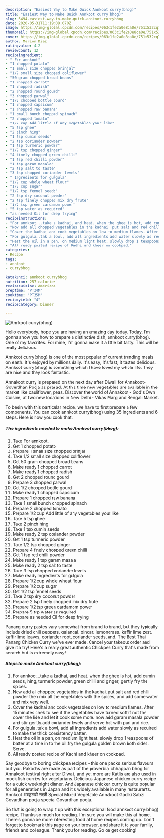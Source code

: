 ```yaml
---
description: "Easiest Way to Make Quick Annkoot curry(bhog)"
title: "Easiest Way to Make Quick Annkoot curry(bhog)"
slug: 5494-easiest-way-to-make-quick-annkoot-currybhog
date: 2020-05-31T11:19:08.070Z
image: https://img-global.cpcdn.com/recipes/063c1fe2a0e8ca0e/751x532cq70/annkoot-currybhog-recipe-main-photo.jpg
thumbnail: https://img-global.cpcdn.com/recipes/063c1fe2a0e8ca0e/751x532cq70/annkoot-currybhog-recipe-main-photo.jpg
cover: https://img-global.cpcdn.com/recipes/063c1fe2a0e8ca0e/751x532cq70/annkoot-currybhog-recipe-main-photo.jpg
author: Marion Diaz
ratingvalue: 4.2
reviewcount: 12
recipeingredient:
- " For annkoot"
- "1 chopped potato"
- "1 small size chopped brinjal"
- "1/2 small size chopped coliflower"
- "50 gram chopped broad beans"
- "1 chopped carrot"
- "1 chopped radish"
- "2 chopped round gourd"
- "3 chopped parwal"
- "1/2 chopped bottle gourd"
- "1 chopped capsicum"
- "1 chopped raw banana"
- "1 small bunch chopped spinach"
- "2 chopped tomato"
- "1/2 cup Add little of any vegetables your like"
- "5 tsp ghee"
- "2 pinch hing"
- "1 tsp cumin seeds"
- "2 tsp coriander powder"
- "1 tsp turmeric powder"
- "1/2 tsp chopped ginger"
- "4 finely chopped green chilli"
- "1 tsp red chilli powder"
- "1 tsp garam masala"
- "2 tsp salt to taste"
- "3 tsp chopped coriander levels"
- " Ingredients for gulgula"
- "1/2 cup whole wheat flour"
- "1/2 cup sugar"
- "1/2 tsp fennel seeds"
- "2 tsp dry coconut powder"
- "2 tsp finely chopped mix dry frute"
- "1/2 tsp green cardamom power"
- "5 tsp water as required"
- "as needed Oil for deep frying"
recipeinstructions:
- "For annkoot...take a kadhai, and heat. when the ghee is hot, add cumin seeds, hing, turmeric powder, green chilli and ginger, gently fry the spices."
- "Now add all chopped vegetables in the kadhai. put salt and red chilli powder then mix all the vegetables with the spices, and add some water and mix very well."
- "Cover the kadhai and cook vegetables on low to medium flames. After 15 minutes chek tu see if the vegetables have turned soft.if not the cover the lide and let it cook some more. now add garam masala powder and stir gently.add coriander levels and serve hot with puri and rice."
- "For gulgula..tak a bowl, add all ingredients add water slowly as required to make the thick consistency batter."
- "Heat the oil in a pan, on medium light heat. slowly drop 1 teaspoons of batter at a time in to the oil.fry the gulgula golden brown both sides. Serve."
- "All ready posted recipe of Kadhi and kheer on cookpad."
categories:
- Recipe
tags:
- annkoot
- currybhog

katakunci: annkoot currybhog 
nutrition: 257 calories
recipecuisine: American
preptime: "PT34M"
cooktime: "PT35M"
recipeyield: "4"
recipecategory: Dinner

---
```



![Annkoot curry(bhog)](https://img-global.cpcdn.com/recipes/063c1fe2a0e8ca0e/751x532cq70/annkoot-currybhog-recipe-main-photo.jpg)

Hello everybody, hope you are having an amazing day today. Today, I'm gonna show you how to prepare a distinctive dish, annkoot curry(bhog). One of my favorites. For mine, I'm gonna make it a little bit tasty. This will be really delicious.

Annkoot curry(bhog) is one of the most popular of current trending meals on earth. It's enjoyed by millions daily. It's easy, it's fast, it tastes delicious. Annkoot curry(bhog) is something which I have loved my whole life. They are nice and they look fantastic.

Annakoot curry is prepared on the next day after Diwali for Annakoot-Goverdhan Pooja as prasad. At this time new vegetables are available in the market like cauliflower, peas. Discover the world of Annakoot - God&#39;s Own Cuisine, at two new locations in New Delhi - Vikas Marg and Bengali Market.


To begin with this particular recipe, we have to first prepare a few components. You can cook annkoot curry(bhog) using 35 ingredients and 6 steps. Here is how you cook that.

<!--inarticleads1-->

##### The ingredients needed to make Annkoot curry(bhog):

1. Take  For annkoot.
1. Get 1 chopped potato
1. Prepare 1 small size chopped brinjal
1. Take 1/2 small size chopped coliflower
1. Get 50 gram chopped broad beans
1. Make ready 1 chopped carrot
1. Make ready 1 chopped radish
1. Get 2 chopped round gourd
1. Prepare 3 chopped parwal
1. Get 1/2 chopped bottle gourd
1. Make ready 1 chopped capsicum
1. Prepare 1 chopped raw banana
1. Take 1 small bunch chopped spinach
1. Prepare 2 chopped tomato
1. Prepare 1/2 cup Add little of any vegetables your like
1. Take 5 tsp ghee
1. Take 2 pinch hing
1. Take 1 tsp cumin seeds
1. Make ready 2 tsp coriander powder
1. Get 1 tsp turmeric powder
1. Take 1/2 tsp chopped ginger
1. Prepare 4 finely chopped green chilli
1. Get 1 tsp red chilli powder
1. Make ready 1 tsp garam masala
1. Make ready 2 tsp salt to taste
1. Take 3 tsp chopped coriander levels
1. Make ready  Ingredients for gulgula
1. Prepare 1/2 cup whole wheat flour
1. Prepare 1/2 cup sugar
1. Get 1/2 tsp fennel seeds
1. Take 2 tsp dry coconut powder
1. Prepare 2 tsp finely chopped mix dry frute
1. Prepare 1/2 tsp green cardamom power
1. Prepare 5 tsp water as required
1. Prepare as needed Oil for deep frying


Panang curry pastes vary somewhat from brand to brand, but they typically include dried chili peppers, galangal, ginger, lemongrass, kaffir lime zest, kaffir lime leaves, coriander root, coriander seeds, and. The Best Thai Panang Chicken Curry we&#39;ve ever made. Cancel your takeout order and give it a try! Here&#39;s a really great authentic Chickpea Curry that&#39;s made from scratch but is extremely easy! 

<!--inarticleads2-->

##### Steps to make Annkoot curry(bhog):

1. For annkoot...take a kadhai, and heat. when the ghee is hot, add cumin seeds, hing, turmeric powder, green chilli and ginger, gently fry the spices.
1. Now add all chopped vegetables in the kadhai. put salt and red chilli powder then mix all the vegetables with the spices, and add some water and mix very well.
1. Cover the kadhai and cook vegetables on low to medium flames. After 15 minutes chek tu see if the vegetables have turned soft.if not the cover the lide and let it cook some more. now add garam masala powder and stir gently.add coriander levels and serve hot with puri and rice.
1. For gulgula..tak a bowl, add all ingredients add water slowly as required to make the thick consistency batter.
1. Heat the oil in a pan, on medium light heat. slowly drop 1 teaspoons of batter at a time in to the oil.fry the gulgula golden brown both sides. Serve.
1. All ready posted recipe of Kadhi and kheer on cookpad.


Say goodbye to boring chickpea recipes - this one packs serious flavours but you. Pakodas are made as part of the proverbial chhappan bhog for Annakoot festival right after Diwali, and yet more are Katlis are also used in mock fish curries for vegetarians. Delicious Japanese chicken curry recipe for a quick weeknight dinner. And Japanese chicken curry is quite popular for all generations in Japan and it&#39;s widely available in many restaurants. Annkoot अन्न्कूटकी सब्ज़ी Special Mixed Vegetable Annakoot Gad ki Sabzi Govardhan pooja special Govardhan pooja. 

So that is going to wrap it up with this exceptional food annkoot curry(bhog) recipe. Thanks so much for reading. I'm sure you will make this at home. There's gonna be more interesting food at home recipes coming up. Don't forget to bookmark this page on your browser, and share it to your family, friends and colleague. Thank you for reading. Go on get cooking!
